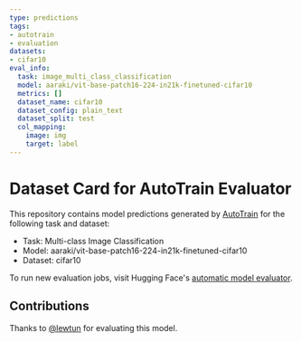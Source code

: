 ```yaml
---
type: predictions
tags:
- autotrain
- evaluation
datasets:
- cifar10
eval_info:
  task: image_multi_class_classification
  model: aaraki/vit-base-patch16-224-in21k-finetuned-cifar10
  metrics: []
  dataset_name: cifar10
  dataset_config: plain_text
  dataset_split: test
  col_mapping:
    image: img
    target: label
---
```

# Dataset Card for AutoTrain Evaluator

This repository contains model predictions generated by [AutoTrain](https://huggingface.co/autotrain) for the following task and dataset:

* Task: Multi-class Image Classification
* Model: aaraki/vit-base-patch16-224-in21k-finetuned-cifar10
* Dataset: cifar10

To run new evaluation jobs, visit Hugging Face's [automatic model evaluator](https://huggingface.co/spaces/autoevaluate/model-evaluator).

## Contributions

Thanks to [@lewtun](https://huggingface.co/lewtun) for evaluating this model.